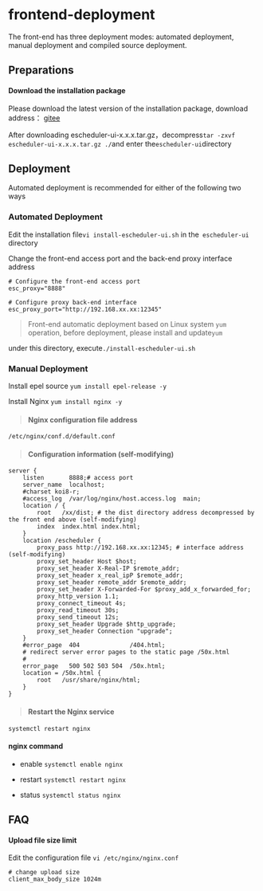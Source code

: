 # frontend-deployment

The front-end has three deployment modes: automated deployment, manual deployment and compiled source deployment.



## Preparations

#### Download the installation package

Please download the latest version of the installation package, download address： [gitee](https://gitee.com/easyscheduler/EasyScheduler/attach_files/)

After downloading escheduler-ui-x.x.x.tar.gz，decompress`tar -zxvf escheduler-ui-x.x.x.tar.gz ./`and enter the`escheduler-ui`directory




## Deployment

Automated deployment is recommended for either of the following two ways

### Automated Deployment

Edit the installation file`vi install-escheduler-ui.sh` in the` escheduler-ui` directory

Change the front-end access port and the back-end proxy interface address

```
# Configure the front-end access port
esc_proxy="8888"

# Configure proxy back-end interface
esc_proxy_port="http://192.168.xx.xx:12345"
```

>Front-end automatic deployment based on Linux system `yum` operation, before deployment, please install and update`yum`

under this directory, execute`./install-escheduler-ui.sh` 


### Manual Deployment

Install epel source `yum install epel-release -y`

Install Nginx `yum install nginx -y`


> ####  Nginx configuration file address

```
/etc/nginx/conf.d/default.conf
```

> ####  Configuration information (self-modifying)

```
server {
    listen       8888;# access port
    server_name  localhost;
    #charset koi8-r;
    #access_log  /var/log/nginx/host.access.log  main;
    location / {
        root   /xx/dist; # the dist directory address decompressed by the front end above (self-modifying)
        index  index.html index.html;
    }
    location /escheduler {
        proxy_pass http://192.168.xx.xx:12345; # interface address (self-modifying)
        proxy_set_header Host $host;
        proxy_set_header X-Real-IP $remote_addr;
        proxy_set_header x_real_ipP $remote_addr;
        proxy_set_header remote_addr $remote_addr;
        proxy_set_header X-Forwarded-For $proxy_add_x_forwarded_for;
        proxy_http_version 1.1;
        proxy_connect_timeout 4s;
        proxy_read_timeout 30s;
        proxy_send_timeout 12s;
        proxy_set_header Upgrade $http_upgrade;
        proxy_set_header Connection "upgrade";
    }
    #error_page  404              /404.html;
    # redirect server error pages to the static page /50x.html
    #
    error_page   500 502 503 504  /50x.html;
    location = /50x.html {
        root   /usr/share/nginx/html;
    }
}
```

> ####  Restart the Nginx service

```
systemctl restart nginx
```

#### nginx command

- enable `systemctl enable nginx`

- restart `systemctl restart nginx`

- status `systemctl status nginx`


## FAQ
#### Upload file size limit

Edit the configuration file `vi /etc/nginx/nginx.conf`

```
# change upload size
client_max_body_size 1024m
```


